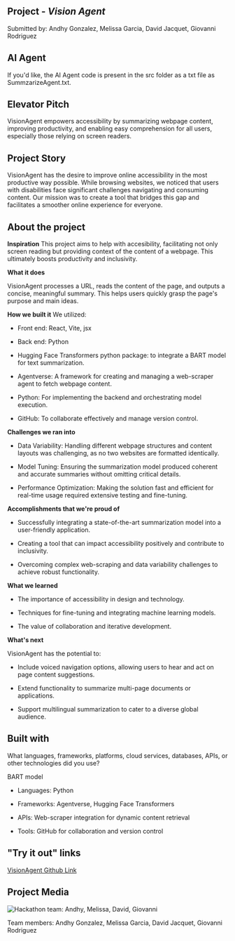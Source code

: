 ## Project - *Vision Agent*
Submitted by: Andhy Gonzalez, Melissa Garcia, David Jacquet, Giovanni Rodriguez

## AI Agent 

If you'd like, the AI Agent code is present in the src folder as a txt file as SummzarizeAgent.txt.

## Elevator Pitch

VisionAgent empowers accessibility by summarizing webpage content, improving productivity, and enabling easy comprehension for all users, especially those relying on screen readers.

## Project Story

VisionAgent has the desire to improve online accessibility in the most productive way possible. While browsing websites, we noticed that users with disabilities face significant challenges navigating and consuming content. Our mission was to create a tool that bridges this gap and facilitates a smoother online experience for everyone.

## About the project

**Inspiration**
This project aims to help with accesibility, facilitating not only screen reading but providing context of the content of a webpage. This ultimately boosts productivity and inclusivity.

**What it does**

VisionAgent processes a URL, reads the content of the page, and outputs a concise, meaningful summary. This helps users quickly grasp the page's purpose and main ideas.

**How we built it**
We utilized:

- Front end: React, Vite, jsx

- Back end: Python

- Hugging Face Transformers python package: to integrate a BART model for text summarization.

- Agentverse: A framework for creating and managing a web-scraper agent to fetch webpage content.

- Python: For implementing the backend and orchestrating model execution.

- GitHub: To collaborate effectively and manage version control.

**Challenges we ran into**
- Data Variability: Handling different webpage structures and content layouts was challenging, as no two websites are formatted identically.

- Model Tuning: Ensuring the summarization model produced coherent and accurate summaries without omitting critical details.

- Performance Optimization: Making the solution fast and efficient for real-time usage required extensive testing and fine-tuning.

**Accomplishments that we're proud of**
- Successfully integrating a state-of-the-art summarization model into a user-friendly application.

- Creating a tool that can impact accessibility positively and contribute to inclusivity.

- Overcoming complex web-scraping and data variability challenges to achieve robust functionality.

**What we learned**
- The importance of accessibility in design and technology.

- Techniques for fine-tuning and integrating machine learning models.

- The value of collaboration and iterative development.

**What's next**

VisionAgent has the potential to:

- Include voiced navigation options, allowing users to hear and act on page content suggestions.

- Extend functionality to summarize multi-page documents or applications.

- Support multilingual summarization to cater to a diverse global audience.

## Built with
What languages, frameworks, platforms, cloud services, databases, APIs, or other technologies did you use?

 BART model
 
- Languages: Python

- Frameworks: Agentverse, Hugging Face Transformers

- APIs: Web-scraper integration for dynamic content retrieval

- Tools: GitHub for collaboration and version control

## "Try it out" links
[VisionAgent Github Link](https://github.com/mel-garcia/visionagent)

## Project Media
<img src="/HackathonTeamPhoto.jpg" alt="Hackathon team: Andhy, Melissa, David, Giovanni"/>
<p>Team members: Andhy Gonzalez, Melissa Garcia, David Jacquet, Giovanni Rodriguez</p>